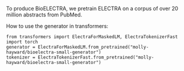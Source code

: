 To produce BioELECTRA, we pretrain ELECTRA on a corpus of over 20 million abstracts from PubMed.

How to use the generator in transformers:

    from transformers import ElectraForMaskedLM, ElectraTokenizerFast
    import torch
    generator = ElectraForMaskedLM.from_pretrained("molly-hayward/bioelectra-small-generator")
    tokenizer = ElectraTokenizerFast.from_pretrained("molly-hayward/bioelectra-small-generator")